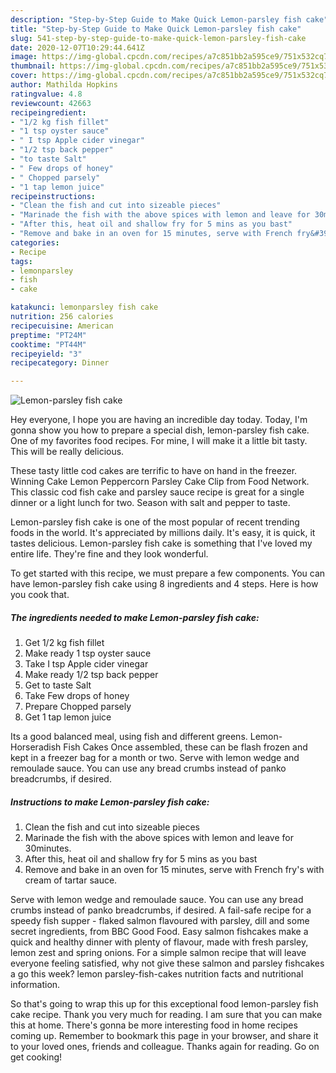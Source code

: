 ```yaml
---
description: "Step-by-Step Guide to Make Quick Lemon-parsley fish cake"
title: "Step-by-Step Guide to Make Quick Lemon-parsley fish cake"
slug: 541-step-by-step-guide-to-make-quick-lemon-parsley-fish-cake
date: 2020-12-07T10:29:44.641Z
image: https://img-global.cpcdn.com/recipes/a7c851bb2a595ce9/751x532cq70/lemon-parsley-fish-cake-recipe-main-photo.jpg
thumbnail: https://img-global.cpcdn.com/recipes/a7c851bb2a595ce9/751x532cq70/lemon-parsley-fish-cake-recipe-main-photo.jpg
cover: https://img-global.cpcdn.com/recipes/a7c851bb2a595ce9/751x532cq70/lemon-parsley-fish-cake-recipe-main-photo.jpg
author: Mathilda Hopkins
ratingvalue: 4.8
reviewcount: 42663
recipeingredient:
- "1/2 kg fish fillet"
- "1 tsp oyster sauce"
- " I tsp Apple cider vinegar"
- "1/2 tsp back pepper"
- "to taste Salt"
- " Few drops of honey"
- " Chopped parsely"
- "1 tap lemon juice"
recipeinstructions:
- "Clean the fish and cut into sizeable pieces"
- "Marinade the fish with the above spices with lemon and leave for 30minutes."
- "After this, heat oil and shallow fry for 5 mins as you bast"
- "Remove and bake in an oven for 15 minutes, serve with French fry&#39;s with cream of tartar sauce."
categories:
- Recipe
tags:
- lemonparsley
- fish
- cake

katakunci: lemonparsley fish cake 
nutrition: 256 calories
recipecuisine: American
preptime: "PT24M"
cooktime: "PT44M"
recipeyield: "3"
recipecategory: Dinner

---
```



![Lemon-parsley fish cake](https://img-global.cpcdn.com/recipes/a7c851bb2a595ce9/751x532cq70/lemon-parsley-fish-cake-recipe-main-photo.jpg)

Hey everyone, I hope you are having an incredible day today. Today, I'm gonna show you how to prepare a special dish, lemon-parsley fish cake. One of my favorites food recipes. For mine, I will make it a little bit tasty. This will be really delicious.

These tasty little cod cakes are terrific to have on hand in the freezer. Winning Cake Lemon Peppercorn Parsley Cake Clip from Food Network. This classic cod fish cake and parsley sauce recipe is great for a single dinner or a light lunch for two. Season with salt and pepper to taste.

Lemon-parsley fish cake is one of the most popular of recent trending foods in the world. It's appreciated by millions daily. It's easy, it is quick, it tastes delicious. Lemon-parsley fish cake is something that I've loved my entire life. They're fine and they look wonderful.


To get started with this recipe, we must prepare a few components. You can have lemon-parsley fish cake using 8 ingredients and 4 steps. Here is how you cook that.

<!--inarticleads1-->

##### The ingredients needed to make Lemon-parsley fish cake:

1. Get 1/2 kg fish fillet
1. Make ready 1 tsp oyster sauce
1. Take  I tsp Apple cider vinegar
1. Make ready 1/2 tsp back pepper
1. Get to taste Salt
1. Take  Few drops of honey
1. Prepare  Chopped parsely
1. Get 1 tap lemon juice


Its a good balanced meal, using fish and different greens. Lemon-Horseradish Fish Cakes Once assembled, these can be flash frozen and kept in a freezer bag for a month or two. Serve with lemon wedge and remoulade sauce. You can use any bread crumbs instead of panko breadcrumbs, if desired. 

<!--inarticleads2-->

##### Instructions to make Lemon-parsley fish cake:

1. Clean the fish and cut into sizeable pieces
1. Marinade the fish with the above spices with lemon and leave for 30minutes.
1. After this, heat oil and shallow fry for 5 mins as you bast
1. Remove and bake in an oven for 15 minutes, serve with French fry&#39;s with cream of tartar sauce.


Serve with lemon wedge and remoulade sauce. You can use any bread crumbs instead of panko breadcrumbs, if desired. A fail-safe recipe for a speedy fish supper - flaked salmon flavoured with parsley, dill and some secret ingredients, from BBC Good Food. Easy salmon fishcakes make a quick and healthy dinner with plenty of flavour, made with fresh parsley, lemon zest and spring onions. For a simple salmon recipe that will leave everyone feeling satisfied, why not give these salmon and parsley fishcakes a go this week? lemon parsley-fish-cakes nutrition facts and nutritional information. 

So that's going to wrap this up for this exceptional food lemon-parsley fish cake recipe. Thank you very much for reading. I am sure that you can make this at home. There's gonna be more interesting food in home recipes coming up. Remember to bookmark this page in your browser, and share it to your loved ones, friends and colleague. Thanks again for reading. Go on get cooking!

